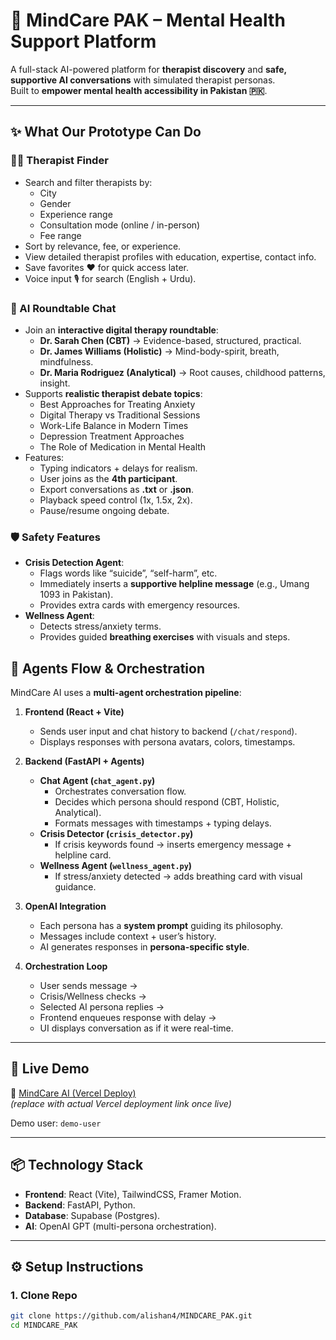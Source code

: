 # 🧠 MindCare PAK – Mental Health Support Platform

A full-stack AI-powered platform for **therapist discovery** and **safe, supportive AI conversations** with simulated therapist personas.  
Built to **empower mental health accessibility in Pakistan 🇵🇰**.

---

## ✨ What Our Prototype Can Do

### 👩‍⚕️ Therapist Finder
- Search and filter therapists by:
  - City
  - Gender
  - Experience range
  - Consultation mode (online / in-person)
  - Fee range
- Sort by relevance, fee, or experience.
- View detailed therapist profiles with education, expertise, contact info.
- Save favorites ❤️ for quick access later.
- Voice input 🎙️ for search (English + Urdu).

### 💬 AI Roundtable Chat
- Join an **interactive digital therapy roundtable**:
  - **Dr. Sarah Chen (CBT)** → Evidence-based, structured, practical.
  - **Dr. James Williams (Holistic)** → Mind-body-spirit, breath, mindfulness.
  - **Dr. Maria Rodriguez (Analytical)** → Root causes, childhood patterns, insight.
- Supports **realistic therapist debate topics**:
  - Best Approaches for Treating Anxiety
  - Digital Therapy vs Traditional Sessions
  - Work-Life Balance in Modern Times
  - Depression Treatment Approaches
  - The Role of Medication in Mental Health
- Features:
  - Typing indicators + delays for realism.
  - User joins as the **4th participant**.
  - Export conversations as **.txt** or **.json**.
  - Playback speed control (1x, 1.5x, 2x).
  - Pause/resume ongoing debate.

### 🛡️ Safety Features
- **Crisis Detection Agent**:
  - Flags words like “suicide”, “self-harm”, etc.
  - Immediately inserts a **supportive helpline message** (e.g., Umang 1093 in Pakistan).
  - Provides extra cards with emergency resources.
- **Wellness Agent**:
  - Detects stress/anxiety terms.
  - Provides guided **breathing exercises** with visuals and steps.





## 🧩 Agents Flow & Orchestration

MindCare AI uses a **multi-agent orchestration pipeline**:

1. **Frontend (React + Vite)**  
   - Sends user input and chat history to backend (`/chat/respond`).  
   - Displays responses with persona avatars, colors, timestamps.  

2. **Backend (FastAPI + Agents)**  
   - **Chat Agent (`chat_agent.py`)**  
     - Orchestrates conversation flow.  
     - Decides which persona should respond (CBT, Holistic, Analytical).  
     - Formats messages with timestamps + typing delays.  
   - **Crisis Detector (`crisis_detector.py`)**  
     - If crisis keywords found → inserts emergency message + helpline card.  
   - **Wellness Agent (`wellness_agent.py`)**  
     - If stress/anxiety detected → adds breathing card with visual guidance.  

3. **OpenAI Integration**  
   - Each persona has a **system prompt** guiding its philosophy.  
   - Messages include context + user’s history.  
   - AI generates responses in **persona-specific style**.  

4. **Orchestration Loop**  
   - User sends message →  
   - Crisis/Wellness checks →  
   - Selected AI persona replies →  
   - Frontend enqueues response with delay →  
   - UI displays conversation as if it were real-time.  

---

## 🚀 Live Demo
🔗 [MindCare AI (Vercel Deploy)](https://your-vercel-url.vercel.app)  
*(replace with actual Vercel deployment link once live)*  

Demo user: `demo-user`

---

## 📦 Technology Stack
- **Frontend**: React (Vite), TailwindCSS, Framer Motion.
- **Backend**: FastAPI, Python.
- **Database**: Supabase (Postgres).
- **AI**: OpenAI GPT (multi-persona orchestration).


---

## ⚙️ Setup Instructions

### 1. Clone Repo
```bash
git clone https://github.com/alishan4/MINDCARE_PAK.git
cd MINDCARE_PAK
